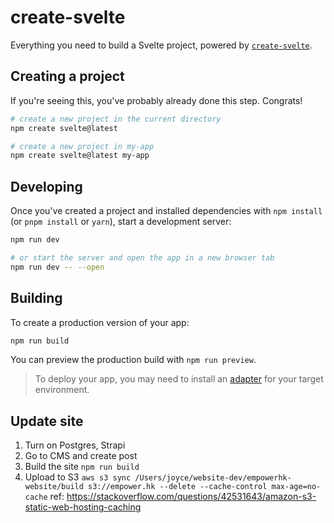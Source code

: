 # create-svelte

Everything you need to build a Svelte project, powered by [`create-svelte`](https://github.com/sveltejs/kit/tree/master/packages/create-svelte).

## Creating a project

If you're seeing this, you've probably already done this step. Congrats!

```bash
# create a new project in the current directory
npm create svelte@latest

# create a new project in my-app
npm create svelte@latest my-app
```

## Developing

Once you've created a project and installed dependencies with `npm install` (or `pnpm install` or `yarn`), start a development server:

```bash
npm run dev

# or start the server and open the app in a new browser tab
npm run dev -- --open
```

## Building

To create a production version of your app:

```bash
npm run build
```

You can preview the production build with `npm run preview`.

> To deploy your app, you may need to install an [adapter](https://kit.svelte.dev/docs/adapters) for your target environment.

## Update site

1. Turn on Postgres, Strapi
2. Go to CMS and create post
3. Build the site `npm run build`
4. Upload to S3 `aws s3 sync /Users/joyce/website-dev/empowerhk-website/build s3://empower.hk --delete --cache-control max-age=no-cache`
ref: https://stackoverflow.com/questions/42531643/amazon-s3-static-web-hosting-caching